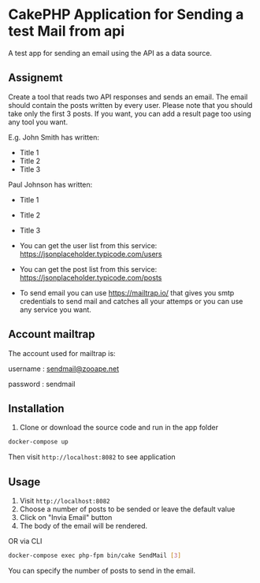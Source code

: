 # CakePHP Application for Sending a test Mail from api

A test app for sending an email using the API as a data source.

## Assignemt

Create a tool that reads two API responses and sends an email.
The email should contain the posts written by every user. Please note that you should take only the first 3 posts.
If you want, you can add a result page too using any tool you want.

E.g. 
John Smith has written:
- Title 1
- Title 2
- Title 3

Paul Johnson has written:
- Title 1
- Title 2
- Title 3

- You can get the user list from this service: https://jsonplaceholder.typicode.com/users
- You can get the post list from this service: https://jsonplaceholder.typicode.com/posts
- To send email you can use https://mailtrap.io/ that gives you smtp credentials to send mail and catches all your attemps or you can use any service you want.

## Account mailtrap

The account used for mailtrap is:

username : sendmail@zooape.net

password : sendmail

## Installation

1. Clone or download the source code and run in the app folder

```bash
docker-compose up
```

Then visit `http://localhost:8082` to see application

## Usage

1. Visit `http://localhost:8082`
2. Choose a number of posts to be sended or leave the default value
3. Click on "Invia Email" button
4. The body of the email will be rendered.

  OR via CLI

```bash
docker-compose exec php-fpm bin/cake SendMail [3]
```
You can specify the number of posts to send in the email.


